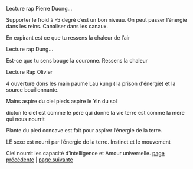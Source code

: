 Lecture rap Pierre Duong…

Supporter le froid à -5 degré c’est un bon niveau. On peut passer l’énergie dans les reins. Canaliser dans les canaux. 

En expirant est ce que tu ressens la chaleur de l’air

Lecture rap Dung…

Est-ce que tu sens bouge la couronne. Ressens la chaleur 

Lecture Rap Olivier

4 ouverture dons les main paume Lau kung ( la prison d'énergie) et la source bouillonnante. 

Mains aspire du ciel 
pieds aspire le Yin du sol

dicton le ciel est comme le père qui donne la vie
terre est comme la mère qui nous nourrit

Plante du pied concave est fait pour aspirer l’énergie de la terre.

LE sexe est nourri par l’énergie de la terre. Instinct et le mouvement

Ciel nourrit les capacité d’intelligence et Amour universelle. 
[page précédente](2024-03-03-05.md) | [page suivante](2024-03-03-07.md)